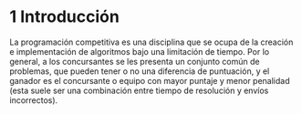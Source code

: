 # 1 Introducción

La programación competitiva es una disciplina que se ocupa de la creación e implementación de algoritmos bajo una limitación de tiempo. Por lo general, a los concursantes se les presenta un conjunto común de problemas, que pueden tener o no una diferencia de puntuación, y el ganador es el concursante o equipo con mayor puntaje y menor penalidad (esta suele ser una combinación entre tiempo de resolución y envíos incorrectos).
